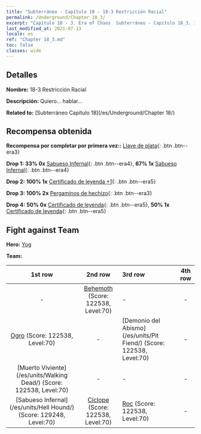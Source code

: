 ```yaml
---
title: "Subterráneo - Capítulo 18 - 18-3 Restricción Racial"
permalink: /Underground/Chapter 18_3/
excerpt: "Capítulo 18 - 3. Era of Chaos  Subterráneo - Capítulo 18_3. 18-3 Restricción Racial"
last_modified_at: 2021-07-13
locale: es
ref: "Chapter 18_3.md"
toc: false
classes: wide
---
```


## Detalles

 **Nombre:** 18-3 Restricción Racial

 **Descripción:** Quiero... hablar...

 **Related to:** [Subterráneo Capítulo 18](/es/Underground/Chapter 18/)

## Recompensa obtenida

 **Recompensa por completar por primera vez::** [Llave de plata](/ItemsES/con_693/){: .btn .btn--era3}

 **Drop 1:** **33% 0x** [Sabueso Infernal](/ItemsES/unt_228/){: .btn .btn--era4}, **67% 1x** [Sabueso Infernal](/ItemsES/unt_228/){: .btn .btn--era4}

 **Drop 2:** **100% 1x** [Certificado de leyenda +1](/ItemsES/mat_74/){: .btn .btn--era5}

 **Drop 3:** **100% 2x** [Pergaminos de hechizo](/ItemsES/con_694/){: .btn .btn--era3}

 **Drop 4:** **50% 0x** [Certificado de leyenda](/ItemsES/mat_67/){: .btn .btn--era5}, **50% 1x** [Certificado de leyenda](/ItemsES/mat_67/){: .btn .btn--era5}


## Fight against Team
 **Hero:** [Yog](/es/heroes/Yog/)

 **Team:**


  | 1st row | 2nd row | 3rd row | 4th row |
  |:----:|:----:|:----|:----:|
  | - | [Behemoth](/es/units/Behemoth/) (Score: 122538, Level:70)  | - | - |
  | [Ogro](/es/units/Ogre/) (Score: 122538, Level:70)  | - | [Demonio del Abismo](/es/units/Pit Fiend/) (Score: 122538, Level:70)  | - |
  | [Muerto Viviente](/es/units/Walking Dead/) (Score: 122538, Level:70)  | - | - | - |
  | [Sabueso Infernal](/es/units/Hell Hound/) (Score: 129248, Level:70)  | [Cíclope](/es/units/Cyclops/) (Score: 122538, Level:70)  | [Roc](/es/units/Roc/) (Score: 122538, Level:70)  | - |


